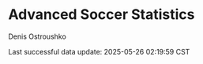 # Advanced Soccer Statistics
Denis Ostroushko

<!-- gfm -->

Last successful data update: 2025-05-26 02:19:59 CST
